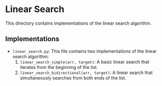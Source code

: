 # Linear Search

This directory contains implementations of the linear search algorithm.

## Implementations

*   `linear_search.py`: This file contains two implementations of the linear search algorithm:
    1.  `linear_search_simple(arr, target)`: A basic linear search that iterates from the beginning of the list.
    2.  `linear_search_bidirectional(arr, target)`: A linear search that simultaneously searches from both ends of the list.
